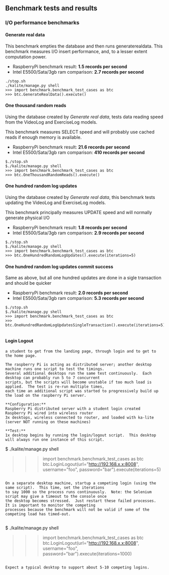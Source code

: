 ## Benchmark tests and results

### I/O performance benchmarks

#### Generate real data

This benchmark empties the database and then runs generaterealdata.  This benchmark measures I/O insert performance, and, to a lesser extent computation power.

* RaspberryPi benchmark result: **1.5 records per second**
* Intel E5500/Sata/3gb ram comparison: **2.7 records per second**

```
./stop.sh
./kalite/manage.py shell
>>> import benchmark.benchmark_test_cases as btc
>>> btc.GenerateRealData().execute()
```

#### One thousand random reads

Using the database created by *Generate real data*, tests data reading speed from the VideoLog and ExerciseLog models.

This benchmark measures SELECT speed and will probably use cached reads if enough memory is available.

* RaspberryPi benchmark result: **21.6 records per second**
* Intel E5500/Sata/3gb ram comparison: **410 records per second**

```
$./stop.sh
$./kalite/manage.py shell
>>> import benchmark.benchmark_test_cases as btc
>>> btc.OneThousandRandomReads().execute()
```

#### One hundred random log updates

Using the database created by *Generate real data*, this benchmark tests updating the VideoLog and ExerciseLog models.

This benchmark principally measures UPDATE speed and will normally generate physical I/O

* RaspberryPi benchmark result: **1.8 records per second**
* Intel E5500/Sata/3gb ram comparison: **2.9 records per second**

```
$./stop.sh
$./kalite/manage.py shell
>>> import benchmark.benchmark_test_cases as btc
>>> btc.OneHundredRandomLogUpdates().execute(iterations=5)
```

#### One hundred random log updates commit success

Same as above, but all one hundred updates are done in a sigle transaction
and should be quicker 

* RaspberryPi benchmark result: **2.0 records per second**
* Intel E5500/Sata/3gb ram comparison: **5.3 records per second**

```
$./stop.sh
$./kalite/manage.py shell
>>> import benchmark.benchmark_test_cases as btc
>>> btc.OneHundredRandomLogUpdatesSingleTransaction().execute(iterations=5)


```

#### Login Logout

``` This benchmark tests the login performance of a raspberry pi.  The test measures time taken for
a student to get from the landing page, through login and to get to the home page.

The raspberry Pi is acting as distributed server; another desktop machine runs one script to test the timings.
Several additional desktops run the same test continuously.  Each desktop can probably run 5 to 7 concurrent
scripts, but the scripts will become unstable if too much load is applied.  The test is re-run multiple times,
each time an additional script was started to progressively build up the load on the raspberry Pi server.

**Configuration:** 
Raspberry Pi distributed server with a student login created
Raspberry Pi wired into wireless router
3x desktops, wireless connected to router, and loaded with ka-lite (server NOT running on these machines)

**Test:** 
1x desktop begins by running the login/logout script.  This desktop will always run one instance of this script.

```
$ ./kalite/manage.py shell
>>> import benchmark.benchmark_test_cases as btc
>>> btc.LoginLogout(url="http://192.168.x.x:8008", username="foo", password="bar").execute(iterations=5)

```

On a separate desktop machine, startup a competing login (using the same script).  This time, set the iterations
to say 1000 so the process runs continuously.  Note: the Selenium script may give a timeout to the console once 
the desktop becomes stressed.  Just restart these failed processes.  It is important to monitor the competing 
processes because the benchmark will not be valid if some of the competing load has timed-out.


```
$ ./kalite/manage.py shell
>>> import benchmark.benchmark_test_cases as btc
>>> btc.LoginLogout(url="http://192.168.x.x:8008", username="foo", password="bar").execute(iterations=1000)

```

Expect a typical desktop to support about 5-10 competing logins.



